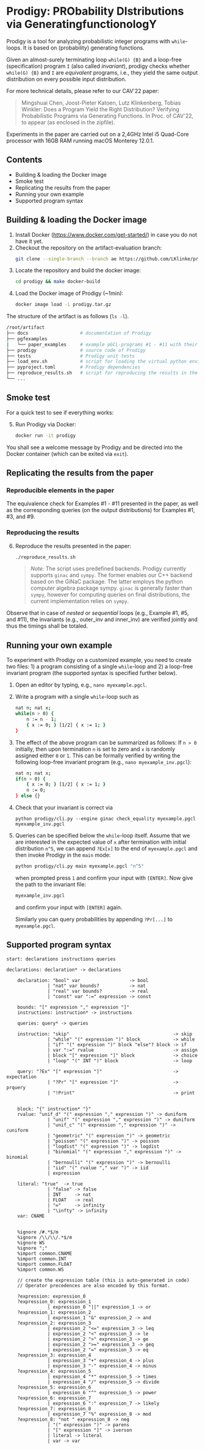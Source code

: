 # Prodigy: PRObability DIstributions via GeneratingfunctionologY

Prodigy is a tool for analyzing probabilistic integer programs with `while`-loops. It is based on (probability) generating functions.

Given an almost-surely terminating loop `while(G) {B}` and a loop-free (specification) program `I` (also called _invariant_), prodigy checks whether `while(G) {B}` and `I` are _equivalent_ programs, i.e., they yield the same output distribution on every possible input distribution.

For more technical details, please refer to our CAV'22 paper:
> Mingshuai Chen, Joost-Pieter Katoen, Lutz Klinkenberg, Tobias Winkler:
Does a Program Yield the Right Distribution? Verifying Probabilistic Programs via Generating Functions. In Proc. of CAV'22, to appear (as enclosed in the zipfile).

Experiments in the paper are carried out on a 2,4GHz Intel i5 Quad-Core processor with 16GB RAM running macOS Monterey 12.0.1.

## Contents

* Building & loading the Docker image
* Smoke test
* Replicating the results from the paper
* Running your own example
* Supported program syntax

## Building & loading the Docker image

1. Install Docker (https://www.docker.com/get-started/) in case you do not have it yet.
2. Checkout the repository on the artifact-evaluation branch:
    ```bash
    git clone --single-branch --branch ae https://github.com/LKlinke/prodigy.git
    ```
3. Locate the repository and build the docker image:
   ```bash
   cd prodigy && make docker-build
   ```
4. Load the Docker image of Prodigy (~1min):
   ```bash
   docker image load -i prodigy.tar.gz
   ```
   
The structure of the artifact is as follows (`ls -l`).

```bash
/root/artifact
├── docs                   # documentation of Prodigy
├── pgfexamples            
|   └── paper_examples     # example pGCL-programs #1 - #11 with their corresponding invariants
├── prodigy                # source code of Prodigy
├── tests                  # Prodigy unit tests
├── load_env.sh            # script for loading the virtual python environment
├── pyproject.toml         # Prodigy dependencies
├── reproduce_results.sh   # script for reproducing the results in the paper
└── ...
```

## Smoke test

For a quick test to see if everything works:

5. Run Prodigy via Docker:
   ```bash
   docker run -it prodigy
   ```
You shall see a welcome message by Prodigy and be directed into the Docker container (which can be exited via `exit`).


## Replicating the results from the paper

### Reproducible elements in the paper

The equivalence check for Examples #1 - #11 presented in the paper, as well as the corresponding queries (on the output distributions) for Examples #1, #3, and #9.

### Reproducing the results

6. Reproduce the results presented in the paper:
    ```bash
    ./reproduce_results.sh
    ```


    > _Note:_ The script uses predefined backends. Prodigy currently supports `ginac` and `sympy`. The former enables our C++ backend based on the GiNaC package. The latter employs the python computer algebra package sympy. `ginac` is generally faster than `sympy`, however for computing queries on final distributions, the current implementation relies on `sympy`.

Observe that in case of _nested_ or _sequential_ loops (e.g., Example #1, #5, and #11), the invariants (e.g., outer_inv and inner_inv) are verified jointly and thus the timings shall be totaled.

## Running your own example

To experiment with Prodigy on a customized example, you need to create two files: 1) a program consisting of a single `while`-loop and 2) a loop-free invariant program (the supported syntax is specified further below).

1. Open an editor by typing, e.g., `nano myexample.pgcl`.
2. Write a program with a single `while`-loop such as
    ```bash
    nat n; nat x;
    while(n > 0) {
        n := n - 1;
        { x := 0; } [1/2] { x := 1; }
    }
    ```
3. The effect of the above program can be summarized as follows: If `n > 0` initially, then upon termination `n` is set to zero and `x` is randomly assigned either `0` or `1`. This can be formally verified by writing the following loop-free invariant program (e.g., `nano myexample_inv.pgcl`):
    ```bash
    nat n; nat x;
    if(n > 0) {
        { x := 0; } [1/2] { x := 1; }
        n := 0;
    } else {}
    ```
4. Check that your invariant is correct via
    ```
    python prodigy/cli.py --engine ginac check_equality myexample.pgcl myexample_inv.pgcl 
    ``` 
5. Queries can be specified below the `while`-loop itself. Assume that we are interested in the expected value of `x` after termination with initial distribution `n^5`, we can append `?Ex[x]` to the end of `myexample.pgcl` and then invoke Prodigy in the `main` mode:
    ```bash
    python prodigy/cli.py main myexample.pgcl "n^5"
    ```
    when prompted press `1` and confirm your input with `[ENTER]`. Now give the path to the invariant       file:
    ```bash
    myexample_inv.pgcl
    ```
    and confirm your input with `[ENTER]` again.
    
    Similarly you can query probabilities by appending `?Pr[...]` to `myexample.pgcl`.

## Supported program syntax

```
start: declarations instructions queries

declarations: declaration* -> declarations

    declaration: "bool" var                  -> bool
               | "nat" var bounds?           -> nat
               | "real" var bounds?          -> real
               | "const" var ":=" expression -> const
               
    bounds: "[" expression "," expression "]"
    instructions: instruction* -> instructions
    
    queries: query* -> queries
    
    instruction: "skip"                                      -> skip
               | "while" "(" expression ")" block            -> while
               | "if" "(" expression ")" block "else"? block -> if
               | var ":=" rvalue                             -> assign
               | block "[" expression "]" block              -> choice
               | "loop" "(" INT ")" block                    -> loop
    
    query: "?Ex" "[" expression "]"                          -> expectation
               | "?Pr" "[" expression "]"                    -> prquery
               | "!Print"                                    -> print
               
               
    block: "{" instruction* "}"
    rvalue: "unif_d" "(" expression "," expression ")" -> duniform
               | "unif" "(" expression "," expression ")" -> duniform
               | "unif_c" "(" expression "," expression ")" -> cuniform
               | "geometric" "(" expression ")" -> geometric
               | "poisson" "(" expression ")" -> poisson
               | "logdist" "(" expression ")" -> logdist
               | "binomial" "(" expression "," expression ")" -> binomial
               | "bernoulli" "(" expression ")" -> bernoulli
               | "iid" "(" rvalue "," var ")" -> iid
               | expression
               
    literal: "true"  -> true
               | "false" -> false
               | INT     -> nat
               | FLOAT   -> real
               | "∞"     -> infinity
               | "\infty" -> infinity
    var: CNAME
    
    
    %ignore /#.*$/m
    %ignore /\\/\\/.*$/m
    %ignore WS
    %ignore ";"
    %import common.CNAME
    %import common.INT
    %import common.FLOAT
    %import common.WS
    
    // create the expression table (this is auto-generated in code)
    // Operator precedences are also encoded by this format.
    
    ?expression: expression_0
    ?expression_0: expression_1
               | expression_0 "||" expression_1 -> or
    ?expression_1: expression_2
               | expression_1 "&" expression_2 -> and
    ?expression_2: expression_3
               | expression_2 "<=" expression_3 -> leq
               | expression_2 "<" expression_3 -> le
               | expression_2 ">" expression_3 -> ge
               | expression_2 ">=" expression_3 -> geq
               | expression_2 "=" expression_3 -> eq
    ?expression_3: expression_4
               | expression_3 "+" expression_4 -> plus
               | expression_3 "-" expression_4 -> minus
    ?expression_4: expression_5
               | expression_4 "*" expression_5 -> times
               | expression_4 "/" expression_5 -> divide
    ?expression_5: expression_6
               | expression_6 "^" expression_5 -> power
    ?expression_6: expression_7
               | expression_6 ":" expression_7 -> likely
    ?expression_7: expression_8
               | expression_7 "%" expression_8 -> mod
    ?expression_8: "not " expression_8 -> neg
               | "(" expression ")" -> parens
               | "[" expression "]" -> iverson
               | literal -> literal
               | var -> var
```

